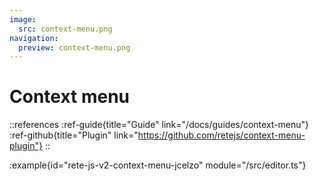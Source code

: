 ```yaml
---
image:
  src: context-menu.png
navigation:
  preview: context-menu.png
---
```


# Context menu

::references
:ref-guide{title="Guide" link="/docs/guides/context-menu"}
:ref-github{title="Plugin" link="https://github.com/retejs/context-menu-plugin"}
::

:example{id="rete-js-v2-context-menu-jcelzo" module="/src/editor.ts"}

